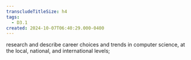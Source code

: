 ```yaml
---
transcludeTitleSize: h4
tags:
  - D3.1
created: 2024-10-07T06:40:29.000-0400
---
```

research and describe career choices and trends in computer science, at the local, national, and international levels;